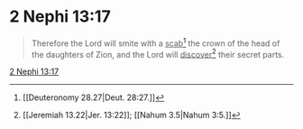 # 2 Nephi 13:17

> Therefore the Lord will smite with a <u>scab</u>[^a] the crown of the head of the daughters of Zion, and the Lord will <u>discover</u>[^b] their secret parts.

[2 Nephi 13:17](https://www.churchofjesuschrist.org/study/scriptures/bofm/2-ne/13?lang=eng&id=p17#p17)


[^a]: [[Deuteronomy 28.27|Deut. 28:27.]]
[^b]: [[Jeremiah 13.22|Jer. 13:22]]; [[Nahum 3.5|Nahum 3:5.]]
